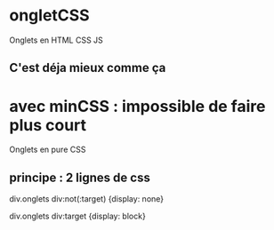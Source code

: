 # ongletCSS
Onglets en HTML CSS JS

## C'est déja mieux comme ça

# avec minCSS : impossible de faire plus court
Onglets en pure CSS
## principe : 2 lignes de css

div.onglets div:not(:target) {display: none}

div.onglets div:target {display: block}
